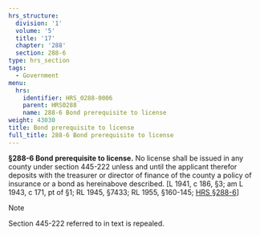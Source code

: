 ```yaml
---
hrs_structure:
  division: '1'
  volume: '5'
  title: '17'
  chapter: '288'
  section: 288-6
type: hrs_section
tags:
  - Government
menu:
  hrs:
    identifier: HRS_0288-0006
    parent: HRS0288
    name: 288-6 Bond prerequisite to license
weight: 43030
title: Bond prerequisite to license
full_title: 288-6 Bond prerequisite to license
---
```

**§288-6 Bond prerequisite to license.** No license shall be issued in any county under section 445-222 unless and until the applicant therefor deposits with the treasurer or director of finance of the county a policy of insurance or a bond as hereinabove described. [L 1941, c 186, §3; am L 1943, c 171, pt of §1; RL 1945, §7433; RL 1955, §160-145; [HRS §288-6](/title-17/chapter-288/section-288-6/)]

Note

Section 445-222 referred to in text is repealed.